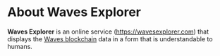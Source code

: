 # About Waves Explorer

**Waves Explorer** is an online service (<https://wavesexplorer.com>) that displays the [Waves blockchain](/en/blockchain/blockchain) data in a form that is understandable to humans.

